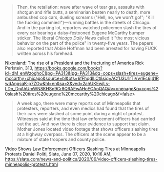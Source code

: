 > Then, the retaliation: wave after wave of tear gas, assaults with
> shotgun and rifle butts, a seminarian beaten nearly to death, more
> ambushed cop cars, dueling screams ("Hell, no, we won't go!"; "Kill
> the fucking commies!")—running battles in the streets of Chicago. And
> in the parking lot, reporters watched policemen slash the tires of
> every car bearing a daisy-festooned Eugene McCarthy bumper sticker.
> The liberal _Chicago Daily News_ called it "the most vicious
> behavior on the part of the police" in twenty-five years. The papers
> also reported that Abbie Hoffman had been arrested for having FUCK
> written across his forehead.

Nixonland: The rise of a President and the fracturing of America
Rick Perlstein, 313, https://books.google.com/books?id=dM_enWzoghoC&pg=PA313&lpg=PA313&dq=cops+slash+tires+eugene+mccarthy+chicago&source=bl&ots=6fFhqdlLCt&sig=ACfU3U1rTiVw1Ec6j41RwdAngsqK-p7ZOw&hl=en&sa=X&ved=2ahUKEwjLs-LDn_DpAhUmWN8KHSn9Cr8Q6AEwAHoECAoQAQ#v=onepage&q=cops%20slash%20tires%20eugene%20mccarthy%20chicago&f=false>

> A week ago, there were many reports out of Minneapolis that
> protesters, reporters, and even medics had found that the tires of
> their cars were slashed at some point during a night of protest.
> Witnesses said at the time that law enforcement officers had carried
> out the act. And now there is clear evidence to support that claim.
> Mother Jones located video footage that shows officers slashing tires
> at a highway overpass. The officers at the scene appear to be a
> mixture of state troopers and county police.

Video Shows Law Enforcement Officers Slashing Tires at Minneapolis Protests
Daniel Politi, Slate, June 07, 2020, 10:16 AM, <https://slate.com/news-and-politics/2020/06/video-officers-slashing-tires-minneapolis-protests.html>
